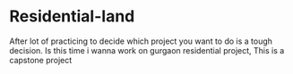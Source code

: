 # Residential-land
After lot of practicing to decide which project you want to do is a tough decision. Is this time i wanna work on gurgaon residential project, This is a capstone project
